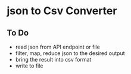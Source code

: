 # json to Csv Converter 

## To Do 
- read json from API endpoint or file
- filter, map, reduce json to the desired output
- bring the result into csv format
- write to file

